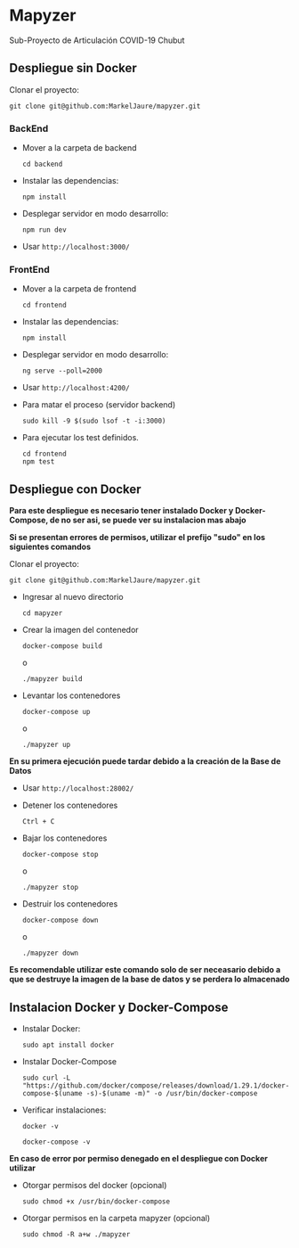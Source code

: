 # Mapyzer

Sub-Proyecto de Articulación COVID-19 Chubut

## Despliegue sin Docker
Clonar el proyecto:
```
git clone git@github.com:MarkelJaure/mapyzer.git
```

### BackEnd
- Mover a la carpeta de backend
    ```shell
    cd backend
    ```
- Instalar las dependencias:
    ```shell
    npm install
    ```
- Desplegar servidor en modo desarrollo:
    ```shell
    npm run dev
    ```
- Usar `http://localhost:3000/`

### FrontEnd
- Mover a la carpeta de frontend
    ```shell
    cd frontend
    ```
- Instalar las dependencias:
    ```shell
    npm install
    ```
- Desplegar servidor en modo desarrollo:
    ```shell
    ng serve --poll=2000
    ```
- Usar `http://localhost:4200/`

- Para matar el proceso (servidor backend)
    ```shell
    sudo kill -9 $(sudo lsof -t -i:3000)
     ```
- Para ejecutar los test definidos.
    ```shell
    cd frontend
    npm test
     ```

## Despliegue con Docker
**Para este despliegue es necesario tener instalado Docker y Docker-Compose, de no ser asi, se puede ver su instalacion mas abajo**

**Si se presentan errores de permisos, utilizar el prefijo "sudo" en los siguientes comandos**

Clonar el proyecto:
```
git clone git@github.com:MarkelJaure/mapyzer.git
```

- Ingresar al nuevo directorio
    ```shell
    cd mapyzer
     ``` 

- Crear la imagen del contenedor
    ```shell
    docker-compose build
     ``` 
	o 
    ```shell
    ./mapyzer build
     ``` 

- Levantar los contenedores
    ```shell
    docker-compose up
     ``` 
	o 
    ```shell
    ./mapyzer up
     ```
**En su primera ejecución puede tardar debido a la creación de la Base de Datos**

- Usar `http://localhost:28002/`

- Detener los contenedores
    ```shell
    Ctrl + C
     ```

- Bajar los contenedores
    ```shell
    docker-compose stop
     ``` 
	o
    ```shell
    ./mapyzer stop
     ```

- Destruir los contenedores
    ```shell
    docker-compose down
     ``` 
	o
    ```shell
    ./mapyzer down
     ```

**Es recomendable utilizar este comando solo de ser neceasario debido a que se destruye la imagen de la base de datos y se perdera lo almacenado**

## Instalacion Docker y Docker-Compose

- Instalar Docker:
    ```shell
    sudo apt install docker
     ```

- Instalar Docker-Compose
    ```shell
    sudo curl -L "https://github.com/docker/compose/releases/download/1.29.1/docker-compose-$(uname -s)-$(uname -m)" -o /usr/bin/docker-compose
     ```

- Verificar instalaciones:
    ```shell
    docker -v
     ```
    ```shell
    docker-compose -v
     ```

**En caso de error por permiso denegado en el despliegue con Docker utilizar**

- Otorgar permisos del docker (opcional)
    ```shell
    sudo chmod +x /usr/bin/docker-compose
     ```

- Otorgar permisos en la carpeta mapyzer (opcional)
    ```shell
    sudo chmod -R a+w ./mapyzer
     ```

